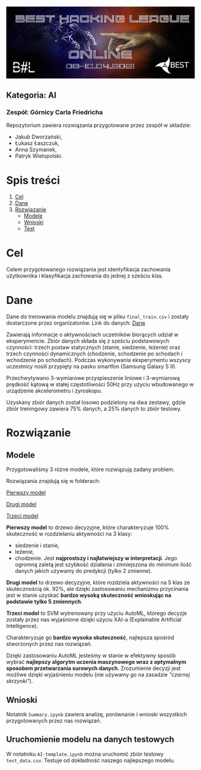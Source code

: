 ![Hack Logo](/docs/img/logo.png)

## Kategoria: AI
### Zespół: Górnicy Carla Friedricha

Repozytorium zawiera rozwiązania przygotowane przez zespół w składzie:
* Jakub Dworzański, 
* Łukasz Łaszczuk, 
* Anna Szymanek,
* Patryk Wielopolski.

# Spis treści
1. [Cel](#cel)
2. [Dane](#dane)
3. [Rozwiązanie](#rozwiazanie)
    * [Modele](#modele)
    * [Wnioski](#wnioski)
    * [Test](#test)

# Cel <a name="cel"></a>
Celem przygotowanego rozwiązania jest identyfikacja zachowania użytkownika i klasyfikacja zachowania do jednej z sześciu klas.

# Dane <a name="dane"></a>
Dane do trenowania modelu znajdują się w pliku `final_train.csv` i zostały dostarczone przez organizatorów.
Link do danych: [Dane](https://drive.google.com/file/d/1DoxiFqlLykD5IXIwdoOEfDephhsuR1T4/view?usp=sharing)

Zawierają informacje o aktywnościach uczetników biorących udział w eksperymencie. Zbiór danych składa się z sześciu podstawowych czynności: trzech postaw statycznych (stanie, siedzenie, leżenie) oraz trzech czynności dynamicznych (chodzenie, schodzenie po schodach i wchodzenie po schodach). Podczas wykonywania eksperymentu wszyscy uczestnicy nosili przypięty na pasku smartfon (Samsung Galaxy S II). 

Przechwytywano 3-wymiarowe przyspieszenie liniowe i 3-wymiarową prędkość kątową w stałej częstotliwości 50Hz przy użyciu wbudowanego w urządzenie akcelerometru i żyroskopu.

Uzyskany zbiór danych został losowo podzielony na dwa zestawy, gdzie zbiór treningowy zawiera 75% danych, a 25% danych to zbiór testowy.

# Rozwiązanie <a name="rozwiazanie"></a>

## Modele <a name="modele"></a>
Przygotowaliśmy 3 różne modele, które rozwiązują zadany problem.

Rozwiązania znajdują się w folderach:

[Pierwszy model](https://github.com/pfilo8/BHL-Hackathon-AI/tree/master/results/3categories)

[Drugi model](https://github.com/pfilo8/BHL-Hackathon-AI/tree/master/results/prunned_tree)

[Trzeci model](https://github.com/pfilo8/BHL-Hackathon-AI/tree/master/results/automl-single-model-2021-28-09-21-28-03)

**Pierwszy model** to drzewo decyzyjne, które charakteryzuje 100% skuteczność w rozdzielaniu aktywności na 3 klasy: 
* siedzenie i stanie,
* leżenie,
* chodzenie.
Jest **najprostszy i najłatwiejszy w interpretacji**. Jego ogromną zaletą jest szybkość działania i zmniejszona do minimum ilość danych jakich używamy do predykcji (tylko 2 zmienne).

**Drugi model** to drzewo decyzyjne, które rozdziela aktywności na 5 klas ze skutecznością ok. 92%, ale dzięki zastosowaniu mechanizmu przycinania jest w stanie uzyskać **bardzo wysoką skuteczność wnioskując na podstawie tylko 5 zmiennych**.

**Trzeci model** to SVM wytrenowany przy użyciu AutoML, którego decyzje zostały przez nas wyjaśnione dzięki użyciu XAI-a (Explainable Artificial Intelligence).

Charakteryzuje go **bardzo wysoka skuteczność**, najlepsza spośród stworzonych przez nas rozwiązań.

Dzięki zastosowaniu AutoML jesteśmy w stanie w efektywny sposób wybrać **najlepszy algorytm uczenia maszynowego wraz z optymalnym sposobem przetwarzania surowych danych**. Zrozumienie decyzji jest możliwe dzięki wyjaśnieniu modelu (nie używamy go na zasadzie  *"czarnej skrzynki"*).

## Wnioski <a name="wnioski"></a>
Notatnik `Summary.ipynb` zawiera analizę, porównanie i wnioski wszystkich przygotowanych przez nas rozwiązań.

## Uruchomienie modelu na danych testowych <a name="test"></a>
W notatniku `AI-template.ipynb` można uruchomić zbiór testowy `test_data.csv`. Testuje od dokładność naszego najlepszego modelu.


